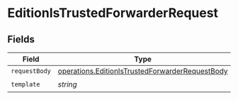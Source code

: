 # EditionIsTrustedForwarderRequest


## Fields

| Field                                                                                                              | Type                                                                                                               | Required                                                                                                           | Description                                                                                                        |
| ------------------------------------------------------------------------------------------------------------------ | ------------------------------------------------------------------------------------------------------------------ | ------------------------------------------------------------------------------------------------------------------ | ------------------------------------------------------------------------------------------------------------------ |
| `requestBody`                                                                                                      | [operations.EditionIsTrustedForwarderRequestBody](../../models/operations/editionistrustedforwarderrequestbody.md) | :heavy_minus_sign:                                                                                                 | N/A                                                                                                                |
| `template`                                                                                                         | *string*                                                                                                           | :heavy_check_mark:                                                                                                 | Template id                                                                                                        |